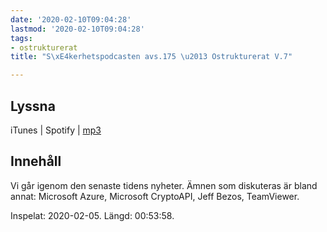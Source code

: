 ```yaml
---
date: '2020-02-10T09:04:28'
lastmod: '2020-02-10T09:04:28'
tags:
- ostrukturerat
title: "S\xE4kerhetspodcasten avs.175 \u2013 Ostrukturerat V.7"

---
```

## Lyssna

iTunes \| Spotify \| [mp3](http://traffic.libsyn.com/sakerhetspodcasten/2020-02-05_Sakerhetspodcasten_-_ostrukturerat.mp3)

## Innehåll

Vi går igenom den senaste tidens nyheter. Ämnen som diskuteras är bland annat: Microsoft
Azure, Microsoft CryptoAPI, Jeff Bezos, TeamViewer.

Inspelat: 2020-02-05. Längd: 00:53:58.

